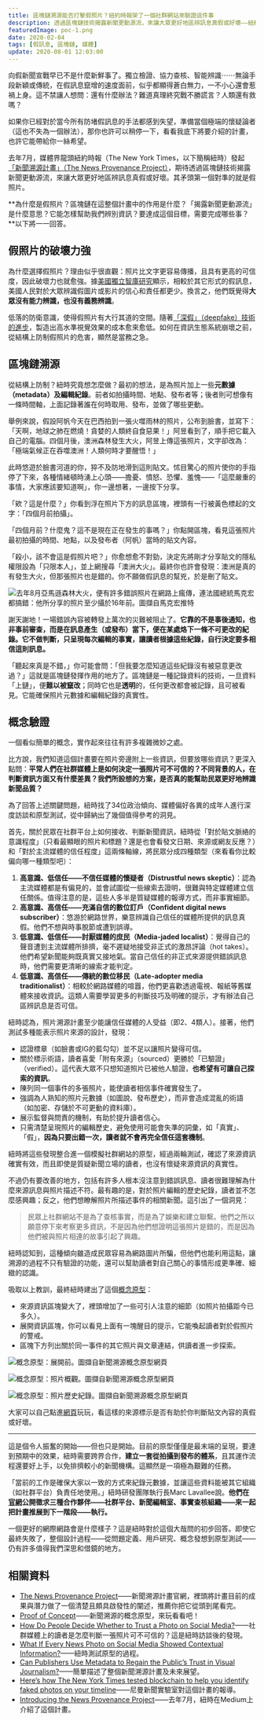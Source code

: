 ```yaml
---
title: 區塊鏈溯源能否打擊假照片？紐約時報架了一個社群網站來驗證這件事
description: 透過區塊鏈技術揭露新聞更動源流，來讓大眾更好地區辨訊息真假或好壞——紐約時報發起的「新聞溯源計畫」究竟想做什麼？
featuredImage: poc-1.png
date: 2020-02-04
tags: [假訊息, 區塊鏈, 媒體]
update: 2020-08-01 12:03:00
---
```


向假新聞宣戰早已不是什麼新鮮事了。獨立檢證、協力查核、智能辨識⋯⋯無論手段新穎或傳統，在假訊息竄增的速度面前，似乎都顯得蒼白無力，一不小心還會惹禍上身。這不禁讓人想問：還有什麼辦法？難道真理終究戰不勝謊言？人類還有救嗎？

如果你已經對於當今所有防堵假訊息的手法都感到失望，準備當個極端的懷疑論者（這也不失為一個辦法），那你也許可以稍停一下，看看我底下將要介紹的計畫，也許它能帶給你一絲希望。

去年7月，媒體界龍頭紐約時報（The New York Times，以下簡稱紐時）發起[「新聞溯源計畫」（The News Provenance Project）](https://www.newsprovenanceproject.com/)，期待透過區塊鏈技術揭露新聞更動源流，來讓大眾更好地區辨訊息真假或好壞。其矛頭第一個對準的就是假照片。

**為什麼是假照片？區塊鏈在這整個計畫中的作用是什麼？「揭露新聞更動源流」是什麼意思？它能怎樣幫助我們辨別資訊？要達成這個目標，需要完成哪些事？**以下將一一回答。

## 假照片的破壞力強

為什麼選擇假照片？理由似乎很直觀：照片比文字更容易傳播，且具有更高的可信度，因此破壞力也就愈強。據[美國獨立智庫研究](https://www.niemanlab.org/2020/01/heres-how-the-new-york-times-tested-blockchain-to-help-you-identify-faked-photos-on-your-timeline/)顯示，相較於其它形式的假訊息，美國人民對於大眾辨識假圖片或影片的信心和責任都更少。換言之，他們既覺得**大眾沒有能力辨識，也沒有義務辨識**。

低落的防衛意識，使得假照片有大行其道的空間。隨著[「深假」（deepfake）技術的進步](https://opinion.cw.com.tw/blog/profile/51/article/8316)，製造出高水準視覺效果的成本愈來愈低。如何在資訊生態系統崩壞之前，從結構上防制假照片的危害，顯然是當務之急。

## 區塊鏈溯源

從結構上防制？紐時究竟想怎麼做？最初的想法，是為照片加上一些**元數據（metadata）及編輯紀錄**。前者如拍攝時間、地點、發布者等；後者則可想像有一條時間軸，上面記錄著誰在何時取用、發布，並做了哪些更動。

舉例來說，假設阿帆今天在巴西拍到一張火噬雨林的照片，公布到臉書，並寫下：「天啊，地球之肺在燃燒！貪婪的人類終自食惡果！」阿昱看到了，順手把它載入自己的電腦。四個月後，澳洲森林發生大火，阿昱上傳這張照片，文字卻改為：「極端氣候正在吞噬澳洲！人類何時才要醒悟！」

此時悠遊於臉書河道的你，猝不及防地滑到這則貼文。怵目驚心的照片使你的手指停了下來，各種情緒頓時湧上心頭——擔憂、憤怒、恐懼、羞愧——「這麼嚴重的事情，大家應該要知道啊」，你一邊想著，一邊按下分享。

「欸？這是什麼？」你看到浮在照片下方的訊息區塊，裡頭有一行被黃色標起的文字：「四個月前拍攝」。

「四個月前？什麼鬼？這不是現在正在發生的事嗎？」你點開區塊，看見這張照片最初拍攝的時間、地點，以及發布者（阿帆）當時的貼文內容。

「殺小，該不會這是假照片吧？」你愈想愈不對勁，決定先將剛才分享貼文的隱私權限設為「只限本人」，並上網搜尋「澳洲大火」。最終你也許會發現：澳洲是真的有發生大火，但那張照片也是錯的。你不願做假訊息的幫兇，於是刪了貼文。

![去年8月亞馬遜森林大火，便有許多錯誤照片在網路上瘋傳，連法國總統馬克宏都搞錯：他所分享的照片至少攝於16年前。圖擷自[馬克宏推特](https://twitter.com/EmmanuelMacron/status/1164617008962527232?s=20)](macron-twitter.png)

謝天謝地！一場錯誤內容被轉發上萬次的災難被阻止了。**它靠的不是事後通知，也非事前審查，而是在訊息產生（或發布）當下，便在某處烙下一條不可更改的紀錄。它不做判斷，只呈現每次編輯的事實，讓讀者根據這些紀錄，自行決定要多相信這則訊息。**

「聽起來真是不錯，」你可能會問：「但我要怎麼知道這些紀錄沒有被惡意更改過？」這就是區塊鏈發揮作用的地方了。區塊鏈是一種記錄資料的技術，一旦資料「上鏈」，便**難以被竄改**；同時它也是**透明**的，任何更改都會被記錄，且可被看見。它能確保照片元數據和編輯紀錄的真實性。

## 概念驗證

一個看似簡單的概念，實作起來往往有許多複雜微妙之處。

比方說，我們知道這個計畫要在照片旁邊附上一些資訊，但要放哪些資訊？更深入點問：**平常人們在社群媒體上是如何決定一張照片可不可信的？不同背景的人，在判斷資訊方面又有什麼差異？我們所設想的方案，是否真的能幫助民眾更好地辨識新聞品質？**

為了回答上述關鍵問題，紐時找了34位政治傾向、媒體偏好各異的成年人進行深度訪談和原型測試，從中歸納出了幾個值得參考的洞見。

首先，關於民眾在社群平台上如何接收、判斷新聞資訊，紐時從「對於貼文脈絡的意識程度」（只看最顯眼的照片和標題？還是也會看發文日期、來源或網友反應？）和「對於主流媒體的信任程度」這兩條軸線，將民眾分成四種類型（來看看你比較偏向哪一種類型吧）：

1. **高意識、低信任——不信任媒體的懷疑者（Distrustful news skeptic）**：認為主流媒體都是有偏見的，並會試圖從一些線索去證明，很難與特定媒體建立信任關係。值得注意的是，這些人多半是質疑媒體的報導方式，而非事實細節。
2. **高意識、高信任——充滿自信的數位訂戶（Confident digital news subscriber）**：悠游於網路世界，樂意辨識自己信任的媒體所提供的訊息真假。他們不想與時事脫節或遭到誤導。
3. **低意識、低信任——討厭媒體的庶民（Media-jaded localist）**：覺得自己的聲音遭到主流媒體所排擠，毫不遲疑地接受非正式的激昂評論（hot takes）。他們希望新聞能夠既真實又接地氣。當自己信任的非正式來源提供錯誤訊息時，他們需要更清晰的線索才能判定。
4. **低意識、高信任——傳統的數位移民（Late-adopter media traditionalist）**：相較於網路媒體的喧囂，他們更喜歡透過電視、報紙等舊媒體來接收資訊。這類人需要學習更多的判斷技巧及明確的提示，才有辦法自己區辨訊息是否可信。

紐時認為，照片溯源計畫至少能讓信任媒體的人受益（即2、4類人）。接著，他們測試多種能表示照片來源的設計，發現：

- 認證標章（如臉書或IG的藍勾勾）並不足以讓照片變得可信。
- 關於標示術語，讀者喜愛「附有來源」（sourced）更勝於「已驗證」（verified）。這代表大眾不只想知道照片已被他人驗證，**也希望有可讓自己探索的資訊**。
- 陳列同一個事件的多張照片，能使讀者相信事件確實發生了。
- 強調為人熟知的照片元數據（如圖說、發布歷史），而非會造成混亂的術語（如加密、存儲於不可更動的資料庫）。
- 展示監督與問責的機制，有助於提升讀者信心。
- 只需清楚呈現照片的編輯歷史，避免使用可能會失準的詞彙，如「真實」、「假」，**因為只要出錯一次，讀者就不會再完全信任這套機制**。

紐時將這些發現整合進一個模擬社群網站的原型，經過兩輪測試，確認了來源資訊確實有效，而且即使是質疑新聞立場的讀者，也沒有懷疑來源資訊的真實性。

不過仍有要改善的地方，包括有許多人根本沒注意到錯誤訊息、讀者很難理解為什麼來源訊息與照片描述不符。最有趣的是，對於照片編輯的歷史紀錄，讀者並不怎麼感興趣；反之，他們想瞭解照片所描述事件的相關新聞。這引出了一個洞見：

> 民眾上社群網站不是為了查核事實，而是為了娛樂和建立聯繫。他們之所以願意停下來考察更多資訊，不是因為他們想證明這張照片是錯的，而是因為他們被與照片相連的故事引起了興趣。

紐時認知到，這種傾向雖造成民眾容易為網路圖片所騙，但他們也能利用這點，讓溯源的過程不只有驗證的功能，還可以幫助讀者對自己關心的事情形成更準確、細緻的認識。

吸取以上教訓，最終紐時建出了這個[概念原型](https://poc.newsprovenanceproject.com/)：

- 來源資訊區塊變大了，裡頭增加了一些可引人注意的細節（如照片拍攝距今已多久）。
- 展開資訊區塊，你可以看見上面有一塊醒目的提示，它能喚起讀者對於假照片的警戒。
- 區塊下方列出關於同一事件的其它照片與文章連結，供讀者進一步探索。

![概念原型：展開前。圖擷自[新聞溯源概念原型網頁](https://poc.newsprovenanceproject.com/)](poc-1.png)

![概念原型：照片概觀。圖擷自[新聞溯源概念原型網頁](https://poc.newsprovenanceproject.com/)](poc-2.png)

![概念原型：照片歷史紀錄。圖擷自[新聞溯源概念原型網頁](https://poc.newsprovenanceproject.com/)](poc-3.png)

大家可以自己點進[網頁](https://poc.newsprovenanceproject.com/)玩玩，看這樣的來源標示是否有助於你判斷貼文內容的真假或好壞。

---

這是個令人振奮的開始——但也只是開始。目前的原型僅僅是最末端的呈現，要達到預期中的效果，紐時需要跨界合作，**建立一套從拍攝到發布的體系**，且其運作流程還要好上手，以免排擠較小的新聞機構。這顯然是一項極為艱難的任務。

「當前的工作是確保大家以一致的方式來紀錄元數據，並讓這些資料能被其它組織（如社群平台）負責任地使用。」紐時研發團隊執行長Marc Lavallee說。**他們在[官網](https://www.newsprovenanceproject.com/whats-next)公開徵求三種合作夥伴——社群平台、新聞編輯室、事實查核組織——來一起把計畫推展到下一階段——執行。**

一個更好的網際網路會是什麼樣子？這是紐時對於這個大哉問的初步回答。即使它最終失敗了，整個設計過程——從問題定義、用戶研究、概念發想到原型測試——仍有許多值得我們深思和借鏡的地方。

## 相關資料

- [The News Provenance Project](https://www.newsprovenanceproject.com/)——新聞溯源計畫官網，裡頭將計畫目前的成果與潛力做了一個清楚且頗具啟發性的闡述，推薦你把它從頭到尾看完。
- [Proof of Concept](https://poc.newsprovenanceproject.com/)——新聞溯源的概念原型，來玩看看吧！
- [How Do People Decide Whether to Trust a Photo on Social Media?](https://open.nytimes.com/how-do-people-decide-whether-to-trust-a-photo-on-social-media-e0016b6080ae)——社群媒體上的讀者是怎麼判斷一張照片可不可信的？這是紐時訪談後的發現。
- [What If Every News Photo on Social Media Showed Contextual Information?](https://open.nytimes.com/what-if-every-news-photo-on-social-media-showed-contextual-information-8936cf4e8c45)——紐時測試原型的過程。
- [Can Publishers Use Metadata to Regain the Public’s Trust in Visual Journalism?](https://open.nytimes.com/can-publishers-use-metadata-to-regain-the-publics-trust-in-visual-journalism-ee32707c5662)——簡單描述了整個新聞溯源計畫及未來展望。
- [Here’s how The New York Times tested blockchain to help you identify faked photos on your timeline](https://www.niemanlab.org/2020/01/heres-how-the-new-york-times-tested-blockchain-to-help-you-identify-faked-photos-on-your-timeline/)——尼曼新聞實驗室對這個計畫的報導。
- [Introducing the News Provenance Project](https://open.nytimes.com/introducing-the-news-provenance-project-723dbaf07c44)——去年7月，紐時在Medium上介紹了這個計畫。
